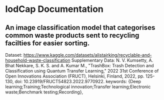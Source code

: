 # IodCap Documentation
## An image classification model that categorises common waste products sent to recycling facilties for easier sorting.

Dataset: https://www.kaggle.com/datasets/alistairking/recyclable-and-household-waste-classification
Supplementary Data: N. V. Kumsetty, A. Bhat Nekkare, S. K. S. and A. Kumar M., "TrashBox: Trash Detection and Classification using Quantum Transfer Learning," 2022 31st Conference of Open Innovations Association (FRUCT), Helsinki, Finland, 2022, pp. 125-130, doi: 10.23919/FRUCT54823.2022.9770922. keywords: {Deep learning;Training;Technological innovation;Transfer learning;Electronic waste;Benchmark testing;Recording},
